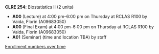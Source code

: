 **CLRE 254**: Biostatistics II (2 units)

- **A00** (Lecture) at 4:00 pm–6:00 pm on Thursday at RCLAS R100 by Vaida, Florin (A09683050)
- **A00** (Final Exam) at 4:00 pm–6:00 pm on Thursday at RCLAS R100 by Vaida, Florin (A09683050)
- **A01** (Seminar) (time and location TBA) by staff

[Enrollment numbers over time](./CLRE254.tsv)
